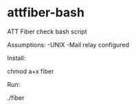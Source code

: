 # attfiber-bash
ATT Fiber check bash script


Assumptions:
-UNIX
-Mail relay configured

Install:

chmod a+x fiber

Run:

./fiber
